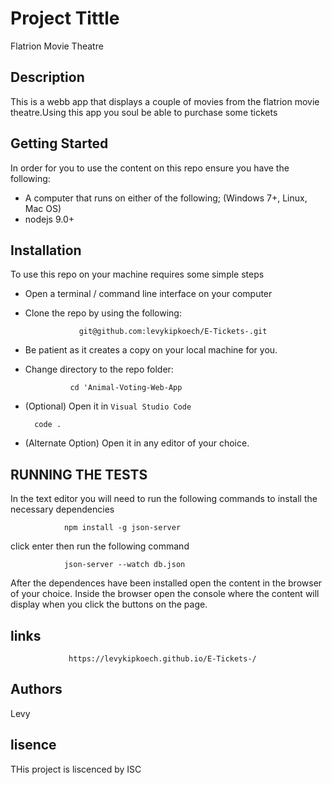 # Project Tittle
  Flatrion Movie Theatre

## Description
This is a webb app that displays a couple of movies from the flatrion movie theatre.Using this app you soul be able to purchase some tickets

## Getting Started
In order for you to use the content on this repo ensure you have the following:

- A computer that runs on either of the following; (Windows 7+, Linux, Mac OS)
- nodejs 9.0+
 

## Installation

To use this repo on your machine requires some simple steps

- Open a terminal / command line interface on your computer
- Clone the repo by using the following:

                  git@github.com:levykipkoech/E-Tickets-.git

- Be patient as it creates a copy on your local machine for you.
- Change directory to the repo folder:

                cd 'Animal-Voting-Web-App

- (Optional) Open it in ``Visual Studio Code``

        code .

- (Alternate Option) Open it in any editor of your choice.
## RUNNING THE TESTS 

In the text editor you will need to run the following commands to install the necessary dependencies


                npm install -g json-server


click enter then run the following command 


                json-server --watch db.json 


After the dependences have been installed open the content in the browser of your choice.
Inside the browser open the console where the content will display when you click the buttons on the page. 

## links

                 https://levykipkoech.github.io/E-Tickets-/

## Authors 
Levy 

## lisence
THis project is liscenced by ISC